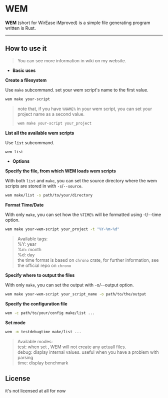 # WEM
**WEM** (short for WirEase iMproved) is a simple file generating program written is Rust.

-----------
## How to use it
> You can see more information in wiki on my website.

- **Basic uses**

**Create a filesystem**

Use `make` subcommand. set your wem script's name to the first value.
```sh
wem make your-script
```

> note that, if you have `%NAME%` in your wem script,
> you can set your project name as a second value.
> ```sh
> wem make your-script your_project
> ```

**List all the available wem scripts**

Use `list` subcommand.

```sh
wem list
```

- **Options** 


**Specify the file, from which WEM loads wem scripts**

With both `list` and `make`, you can set the source directory where the wem scripts are stored in with `-s`/`--source`.
```sh
wem make/list -s path/to/your/directory
```


**Format Time/Date**

With only `make`, you can set how the `%TIME%` will be formatted using -t/--time option.
```sh
wem make your-wem-script your_project -t "%Y-%m-%d"
```

> Available tags:<br />
>   %Y: year <br />
>   %m: month <br />
>   %d: day <br />
> the time format is based on `chrono` crate,
> for further information, see the official repo on `chrono`


**Specify where to output the files**

With only `make`, you can set the output with -o/--output option.
```sh
wem make your-wem-script your_script_name -o path/to/the/output
```


**Specify the configuration file**

```sh
wem -c path/to/your/config make/list ...
```


**Set mode**

```sh
wem -m testdebugtime make/list ...
```

> Available modes:<br />
>   test:  when set , WEM will not create any actuall files.<br />
>   debug: display internal values. useful when you have a problem with parsing<br />
>   time:  display benchmark<br />


## License
it's not licensed at all for now
